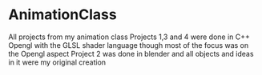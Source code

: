 # AnimationClass
All projects from my animation class
Projects 1,3 and 4 were done in C++ Opengl with the GLSL shader language though most of the focus was on the Opengl aspect
Project 2 was done in blender and all objects and ideas in it were my original creation
